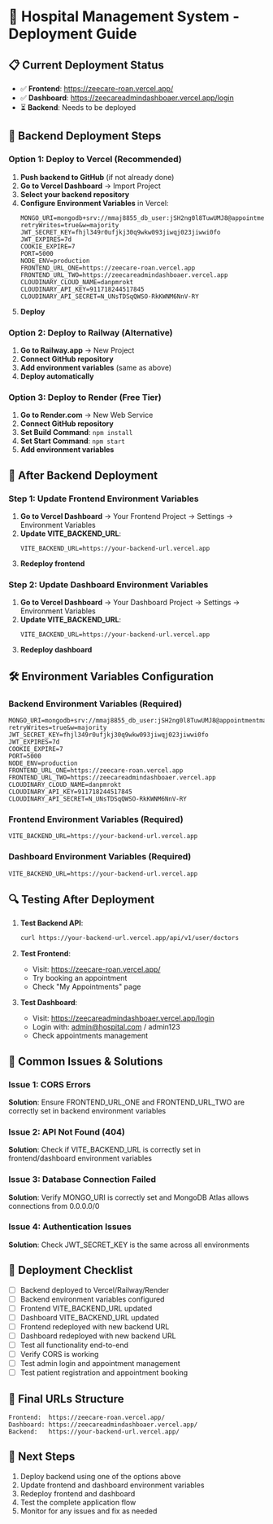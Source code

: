 # 🚀 Hospital Management System - Deployment Guide

## 📋 Current Deployment Status

- ✅ **Frontend**: https://zeecare-roan.vercel.app/
- ✅ **Dashboard**: https://zeecareadmindashboaer.vercel.app/login
- ⏳ **Backend**: Needs to be deployed

## 🔧 Backend Deployment Steps

### Option 1: Deploy to Vercel (Recommended)

1. **Push backend to GitHub** (if not already done)
2. **Go to Vercel Dashboard** → Import Project
3. **Select your backend repository**
4. **Configure Environment Variables** in Vercel:
   ```
   MONGO_URI=mongodb+srv://mmaj8855_db_user:jSH2ng0l8TuwUMJ8@appointmentmanagement.i5wits9.mongodb.net/appointmentmanagement?retryWrites=true&w=majority
   JWT_SECRET_KEY=fhjl349r0ufjkj30q9wkw093jiwqj023jiwwi0fo
   JWT_EXPIRES=7d
   COOKIE_EXPIRE=7
   PORT=5000
   NODE_ENV=production
   FRONTEND_URL_ONE=https://zeecare-roan.vercel.app
   FRONTEND_URL_TWO=https://zeecareadmindashboaer.vercel.app
   CLOUDINARY_CLOUD_NAME=danpmrokt
   CLOUDINARY_API_KEY=911718244517845
   CLOUDINARY_API_SECRET=N_UNsTDSqQWSO-RkKWNM6NnV-RY
   ```
5. **Deploy**

### Option 2: Deploy to Railway (Alternative)

1. **Go to Railway.app** → New Project
2. **Connect GitHub repository**
3. **Add environment variables** (same as above)
4. **Deploy automatically**

### Option 3: Deploy to Render (Free Tier)

1. **Go to Render.com** → New Web Service
2. **Connect GitHub repository**
3. **Set Build Command**: `npm install`
4. **Set Start Command**: `npm start`
5. **Add environment variables**

## 🔄 After Backend Deployment

### Step 1: Update Frontend Environment Variables

1. **Go to Vercel Dashboard** → Your Frontend Project → Settings → Environment Variables
2. **Update VITE_BACKEND_URL**:
   ```
   VITE_BACKEND_URL=https://your-backend-url.vercel.app
   ```
3. **Redeploy frontend**

### Step 2: Update Dashboard Environment Variables

1. **Go to Vercel Dashboard** → Your Dashboard Project → Settings → Environment Variables
2. **Update VITE_BACKEND_URL**:
   ```
   VITE_BACKEND_URL=https://your-backend-url.vercel.app
   ```
3. **Redeploy dashboard**

## 🛠️ Environment Variables Configuration

### Backend Environment Variables (Required)

```env
MONGO_URI=mongodb+srv://mmaj8855_db_user:jSH2ng0l8TuwUMJ8@appointmentmanagement.i5wits9.mongodb.net/appointmentmanagement?retryWrites=true&w=majority
JWT_SECRET_KEY=fhjl349r0ufjkj30q9wkw093jiwqj023jiwwi0fo
JWT_EXPIRES=7d
COOKIE_EXPIRE=7
PORT=5000
NODE_ENV=production
FRONTEND_URL_ONE=https://zeecare-roan.vercel.app
FRONTEND_URL_TWO=https://zeecareadmindashboaer.vercel.app
CLOUDINARY_CLOUD_NAME=danpmrokt
CLOUDINARY_API_KEY=911718244517845
CLOUDINARY_API_SECRET=N_UNsTDSqQWSO-RkKWNM6NnV-RY
```

### Frontend Environment Variables (Required)

```env
VITE_BACKEND_URL=https://your-backend-url.vercel.app
```

### Dashboard Environment Variables (Required)

```env
VITE_BACKEND_URL=https://your-backend-url.vercel.app
```

## 🔍 Testing After Deployment

1. **Test Backend API**:

   ```bash
   curl https://your-backend-url.vercel.app/api/v1/user/doctors
   ```

2. **Test Frontend**:

   - Visit: https://zeecare-roan.vercel.app/
   - Try booking an appointment
   - Check "My Appointments" page

3. **Test Dashboard**:
   - Visit: https://zeecareadmindashboaer.vercel.app/login
   - Login with: admin@hospital.com / admin123
   - Check appointments management

## 🚨 Common Issues & Solutions

### Issue 1: CORS Errors

**Solution**: Ensure FRONTEND_URL_ONE and FRONTEND_URL_TWO are correctly set in backend environment variables

### Issue 2: API Not Found (404)

**Solution**: Check if VITE_BACKEND_URL is correctly set in frontend/dashboard environment variables

### Issue 3: Database Connection Failed

**Solution**: Verify MONGO_URI is correctly set and MongoDB Atlas allows connections from 0.0.0.0/0

### Issue 4: Authentication Issues

**Solution**: Check JWT_SECRET_KEY is the same across all environments

## 📝 Deployment Checklist

- [ ] Backend deployed to Vercel/Railway/Render
- [ ] Backend environment variables configured
- [ ] Frontend VITE_BACKEND_URL updated
- [ ] Dashboard VITE_BACKEND_URL updated
- [ ] Frontend redeployed with new backend URL
- [ ] Dashboard redeployed with new backend URL
- [ ] Test all functionality end-to-end
- [ ] Verify CORS is working
- [ ] Test admin login and appointment management
- [ ] Test patient registration and appointment booking

## 🔗 Final URLs Structure

```
Frontend:  https://zeecare-roan.vercel.app/
Dashboard: https://zeecareadmindashboaer.vercel.app/
Backend:   https://your-backend-url.vercel.app/
```

## 🎯 Next Steps

1. Deploy backend using one of the options above
2. Update frontend and dashboard environment variables
3. Redeploy frontend and dashboard
4. Test the complete application flow
5. Monitor for any issues and fix as needed
